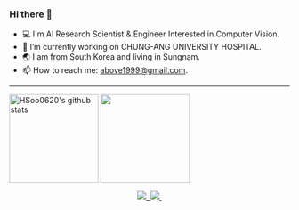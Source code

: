 ### Hi there 👋
- 💻 I'm AI Research Scientist & Engineer Interested in Computer Vision.
- 🔭 I’m currently working on CHUNG-ANG UNIVERSITY HOSPITAL.
- 🌏 I am from South Korea and living in Sungnam.
- 📫 How to reach me: above1999@gmail.com.

***

<a href="https://github.com/HSoo0620"><img align="center" style="height:160px" src="https://github-readme-stats.vercel.app/api?username=HSoo0620&show_icons=true&include_all_commits=true&theme=onedark&hide_border=true" alt="HSoo0620's github stats" /></a>
<a href="https://github.com/HSoo0620/"><img align="center" style="height:160px" src="https://github-readme-stats.vercel.app/api/top-langs/?username=HSoo0620&layout=compact&theme=onedark&hide_border=true" /></a> 

<div align="center">
<a href ="https://www.notion.so/soovml/Hyensoo-Jang-d9742c2500ab4b5587a94f4a8608069e"><img src="https://img.shields.io/badge/Notion-F3F3F3.svg?style=for-the-badge&logo=notion&logoColor=black" />&nbsp
<a href ="https://github.com/HSoo0620/"><img src="https://img.shields.io/badge/github-F3F3F3.svg?style=for-the-badge&logo=github&logoColor=black" />&nbsp
</div>

<!--
<h3 align="center">✨ Frameworks ✨</h3>
<div align="center">
  <img src="https://img.shields.io/badge/Pytorch-F3F3F3.svg?style=for-the-badge&logo=pytorch&logoColor=red" />&nbsp
  <img src="https://img.shields.io/badge/Tensorflow-F3F3F3.svg?style=for-the-badge&logo=tensorflow&logoColor=FF6F00" />&nbsp
  <img src="https://img.shields.io/badge/Docker-F3F3F3.svg?style=for-the-badge&logo=docker&logoColor=#blue" />&nbsp
</div>
<h3 align="center">🛠 Tools 🛠</h3>
<div align="center">
  <img src="https://img.shields.io/badge/Notion-F3F3F3.svg?style=for-the-badge&logo=notion&logoColor=black" />&nbsp
  <img src="https://img.shields.io/badge/github-F3F3F3.svg?style=for-the-badge&logo=github&logoColor=black" />&nbsp
</div>

<br>
!-->
